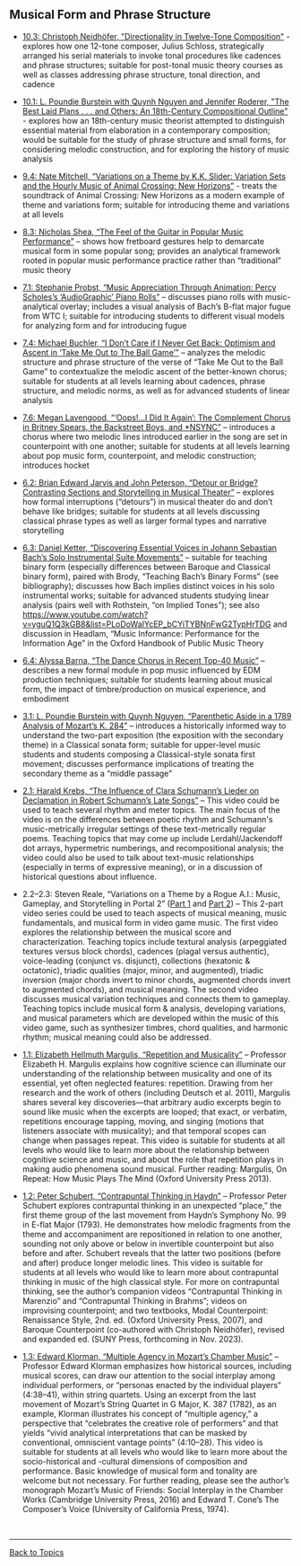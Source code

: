 ## Musical Form and Phrase Structure

- [10.3: Christoph Neidhöfer, "Directionality in Twelve-Tone Composition"](volume10.html#directionality-in-twelve-tone-composition) - explores how one 12-tone composer, Julius Schloss, strategically arranged his serial materials to invoke tonal procedures like cadences and phrase structures; suitable for post-tonal music theory courses as well as classes addressing phrase structure, tonal direction, and cadence

- [10.1: L. Poundie Burstein with Quynh Nguyen and Jennifer Roderer, "The Best Laid Plans . . . and Others: An 18th-Century Compositional Outline"](volume10.html#the-best-laid-plans-and-others-an-18th-century-compositional-outline) - explores how an 18th-century music theorist attempted to distinguish essential material from elaboration in a contemporary composition; would be suitable for the study of phrase structure and small forms, for considering melodic construction, and for exploring the history of music analysis
  
- [9.4: Nate Mitchell, “Variations on a Theme by K.K. Slider: Variation Sets and the Hourly Music of Animal Crossing: New Horizons”](https://www.smt-v.org/archives/volume9.html#variations-on-a-theme-by-k-k-slider-memory-and-play-in-animal-crossing-new-horizons) - treats the soundtrack of Animal Crossing: New Horizons as a modern example of theme and variations form; suitable for introducing theme and variations at all levels

- [8.3: Nicholas Shea, “The Feel of the Guitar in Popular Music Performance”](https://www.smt-v.org/archives/volume8.html#the-feel-of-the-guitar-in-popular-music-performance) – shows how fretboard gestures help to demarcate musical form in some popular song; provides an analytical framework rooted in popular music performance practice rather than “traditional” music theory

- [7.1: Stephanie Probst, “Music Appreciation Through Animation: Percy Scholes’s ‘AudioGraphic’ Piano Rolls”](https://www.smt-v.org/archives/volume7.html#music-appreciation-through-animation-percy-scholess-audiographic-piano-rolls) – discusses piano rolls with music-analytical overlay; includes a visual analysis of Bach’s B-flat major fugue from WTC I; suitable for introducing students to different visual models for analyzing form and for introducing fugue

- [7.4: Michael Buchler, “I Don’t Care if I Never Get Back: Optimism and Ascent in ‘Take Me Out to The Ball Game’”](https://www.smt-v.org/archives/volume7.html#i-dont-care-if-i-never-get-back-optimism-and-ascent-in-take-me-out-to-the-ball-game) – analyzes the melodic structure and phrase structure of the verse of “Take Me Out to the Ball Game” to contextualize the melodic ascent of the better-known chorus; suitable for students at all levels learning about cadences, phrase structure, and melodic norms, as well as for advanced students of linear analysis
  
- [7.6: Megan Lavengood, “‘Oops!…I Did It Again’: The Complement Chorus in Britney Spears, the Backstreet Boys, and *NSYNC”](https://www.smt-v.org/archives/volume7.html#oops-i-did-it-again-the-complement-chorus-in-britney-spears-the-backstreet-boys-and-nsync) – introduces a chorus where two melodic lines introduced earlier in the song are set in counterpoint with one another; suitable for students at all levels learning about pop music form, counterpoint, and melodic construction; introduces hocket

- [6.2: Brian Edward Jarvis and John Peterson, “Detour or Bridge? Contrasting Sections and Storytelling in Musical Theater”](https://www.smt-v.org/archives/volume6.html#detour-or-bridge-contrasting-sections-and-storytelling-in-musical-theater) – explores how formal interruptions (“detours”) in musical theater do and don’t behave like bridges; suitable for students at all levels discussing classical phrase types as well as larger formal types and narrative storytelling

- [6.3: Daniel Ketter, “Discovering Essential Voices in Johann Sebastian Bach’s Solo Instrumental Suite Movements”](https://www.smt-v.org/archives/volume6.html#discovering-essential-voices-in-johann-sebastian-bachs-solo-instrumental-suite-movements) – suitable for teaching binary form (especially differences between Baroque and Classical binary form), paired with Brody, “Teaching Bach’s Binary Forms” (see bibliography); discusses how Bach implies distinct voices in his solo instrumental works; suitable for advanced students studying linear analysis (pairs well with Rothstein, “on Implied Tones”); see also https://www.youtube.com/watch?v=yguQ1Q3kGB8&list=PLoDoWaIYcEP_bCYiTYBNnFwG2TypHrTDG and discussion in Headlam, “Music Informance: Performance for the Information Age” in the Oxford Handbook of Public Music Theory

- [6.4: Alyssa Barna, “The Dance Chorus in Recent Top-40 Music”](https://www.smt-v.org/archives/volume6.html#the-dance-chorus-in-recent-top-40-music) – describes a new formal module in pop music influenced by EDM production techniques; suitable for students learning about musical form, the impact of timbre/production on musical experience, and embodiment

- [3.1: L. Poundie Burstein with Quynh Nguyen, “Parenthetic Aside in a 1789 Analysis of Mozart’s K. 284”](https://www.smt-v.org/archives/volume3.html#parenthetic-aside-in-a-1789-analysis-of-mozarts-k-284) – introduces a historically informed way to understand the two-part exposition (the exposition with the secondary theme) in a Classical sonata form; suitable for upper-level music students and students composing a Classical-style sonata first movement; discusses performance implications of treating the secondary theme as a “middle passage”

- [2.1: Harald Krebs, “The Influence of Clara Schumann’s Lieder on Declamation in Robert Schumann’s Late Songs”](https://www.smt-v.org/archives/volume2.html#the-influence-of-clara-schumanns-lieder-on-declamation-in-robert-schumanns-late-songs) – This video could be used to teach several rhythm and meter topics. The main focus of the video is on the differences between poetic rhythm and Schumann's music-metrically irregular settings of these text-metrically regular poems. Teaching topics that may come up include Lerdahl/Jackendoff dot arrays, hypermetric numberings, and recompositional analysis; the video could also be used to talk about text-music relationships (especially in terms of expressive meaning), or in a discussion of historical questions about influence.

- 2.2–2.3: Steven Reale, “Variations on a Theme by a Rogue A.I.: Music, Gameplay, and Storytelling in Portal 2” ([Part 1](https://www.smt-v.org/archives/volume2.html#variations-on-a-theme-by-a-rogue-ai-music-gameplay-and-storytelling-in-portal-2-part-1-of-2) and [Part 2](https://www.smt-v.org/archives/volume2.html#variations-on-a-theme-by-a-rogue-ai-music-gameplay-and-storytelling-in-portal-2-part-2-of-2)) – This 2-part video series could be used to teach aspects of musical meaning, music fundamentals, and musical form in video game music. The first video explores the relationship between the musical score and characterization. Teaching topics include textural analysis (arpeggiated textures versus block chords), cadences (plagal versus authentic), voice-leading (conjunct vs. disjunct), collections (hexatonic & octatonic), triadic qualities (major, minor, and augmented), triadic inversion (major chords invert to minor chords, augmented chords invert to augmented chords), and musical meaning. The second video discusses musical variation techniques and connects them to gameplay. Teaching topics include musical form & analysis, developing variations, and musical parameters which are developed within the music of this video game, such as synthesizer timbres, chord qualities, and harmonic rhythm; musical meaning could also be addressed. 

- [1.1: Elizabeth Hellmuth Margulis, “Repetition and Musicality”](https://www.smt-v.org/archives/volume1.html#repetition-and-musicality) – Professor Elizabeth H. Margulis explains how cognitive science can illuminate our understanding of the relationship between musicality and one of its essential, yet often neglected features: repetition. Drawing from her research and the work of others (including Deutsch et al. 2011), Margulis shares several key discoveries—that arbitrary audio excerpts begin to sound like music when the excerpts are looped; that exact, or verbatim, repetitions encourage tapping, moving, and singing (motions that listeners associate with musicality); and that temporal scopes can change when passages repeat. This video is suitable for students at all levels who would like to learn more about the relationship between cognitive science and music, and about the role that repetition plays in making audio phenomena sound musical. Further reading: Margulis, On Repeat: How Music Plays The Mind (Oxford University Press 2013). 

- [1.2: Peter Schubert, “Contrapuntal Thinking in Haydn”](https://www.smt-v.org/archives/volume1.html#contrapuntal-thinking-in-haydn) – Professor Peter Schubert explores contrapuntal thinking in an unexpected “place,” the first theme group of the last movement from Haydn’s Symphony No. 99 in E-flat Major (1793). He demonstrates how melodic fragments from the theme and accompaniment are repositioned in relation to one another, sounding not only above or below in invertible counterpoint but also before and after. Schubert reveals that the latter two positions (before and after) produce longer melodic lines. This video is suitable for students at all levels who would like to learn more about contrapuntal thinking in music of the high classical style. For more on contrapuntal thinking, see the author’s companion videos “Contrapuntal Thinking in Marenzio” and “Contrapuntal Thinking in Brahms”; videos on improvising counterpoint; and two textbooks, Modal Counterpoint: Renaissance Style, 2nd. ed. (Oxford University Press, 2007), and Baroque Counterpoint (co-authored with Christoph Neidhöfer), revised and expanded ed. (SUNY Press, forthcoming in Nov. 2023).

- [1.3: Edward Klorman, “Multiple Agency in Mozart’s Chamber Music”](https://www.smt-v.org/archives/volume1.html#multiple-agency-in-mozarts-chamber-music) – Professor Edward Klorman emphasizes how historical sources, including musical scores, can draw our attention to the social interplay among individual performers, or “personas enacted by the individual players” (4:38–41), within string quartets. Using an excerpt from the last movement of Mozart’s String Quartet in G Major, K. 387 (1782), as an example, Klorman illustrates his concept of “multiple agency,” a perspective that “celebrates the creative role of performers” and that yields “vivid analytical interpretations that can be masked by conventional, omniscient vantage points” (4:10–28). This video is suitable for students at all levels who would like to learn more about the socio-historical and -cultural dimensions of composition and performance. Basic knowledge of musical form and tonality are welcome but not necessary. For further reading, please see the author’s monograph Mozart’s Music of Friends: Social Interplay in the Chamber Works (Cambridge University Press, 2016) and Edward T. Cone’s The Composer’s Voice (University of California Press, 1974). 

<p>&nbsp;</p>
<hr>

[Back to Topics](index.html)
